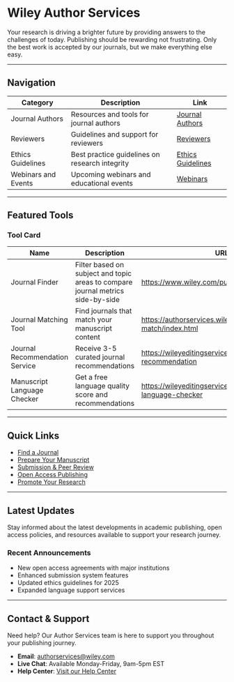 # Wiley Author Services

Your research is driving a brighter future by providing answers to the challenges of today. Publishing should be rewarding not frustrating. Only the best work is accepted by our journals, but we make everything else easy.

---

## Navigation
| Category | Description | Link |
|----------|-------------|------|
| Journal Authors | Resources and tools for journal authors | [Journal Authors](/content/wiley/author-services/journal-authors) |
| Reviewers | Guidelines and support for reviewers | [Reviewers](/content/wiley/author-services/reviewers) |
| Ethics Guidelines | Best practice guidelines on research integrity | [Ethics Guidelines](/content/wiley/author-services/ethics-guidelines) |
| Webinars and Events | Upcoming webinars and educational events | [Webinars](/content/wiley/author-services/webinars) |

---

## Featured Tools

### Tool Card
| Name | Description | URL | Category |
|------|-------------|-----|----------|
| Journal Finder | Filter based on subject and topic areas to compare journal metrics side-by-side | https://www.wiley.com/publish/journal-finder | finder |
| Journal Matching Tool | Find journals that match your manuscript content | https://authorservices.wiley.com/journal-match/index.html | finder |
| Journal Recommendation Service | Receive 3-5 curated journal recommendations | https://wileyeditingservices.com/en/journal-recommendation | recommendation |
| Manuscript Language Checker | Get a free language quality score and recommendations | https://wileyeditingservices.com/en/manuscript-language-checker | language |

---

## Quick Links

- [Find a Journal](#find-a-journal)
- [Prepare Your Manuscript](#prepare)
- [Submission & Peer Review](#submission-peer-review)
- [Open Access Publishing](#open-access)
- [Promote Your Research](#promote)

---

## Latest Updates

Stay informed about the latest developments in academic publishing, open access policies, and resources available to support your research journey.

### Recent Announcements
- New open access agreements with major institutions
- Enhanced submission system features
- Updated ethics guidelines for 2025
- Expanded language support services

---

## Contact & Support

Need help? Our Author Services team is here to support you throughout your publishing journey.

- **Email**: authorservices@wiley.com
- **Live Chat**: Available Monday-Friday, 9am-5pm EST
- **Help Center**: [Visit our Help Center](https://authorservices.wiley.com/help)
